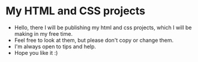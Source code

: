 # My HTML and CSS projects
 - Hello, there I will be publishing my html and css projects, which I will be making in my free time. 
 - Feel free to look at them, but please don't copy or change them. 
 - I'm always open to tips and help.
 - Hope you like it :)
